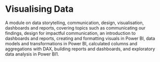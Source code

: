 # Visualising Data 

A module on data storytelling, communication, design, visualisation, dashboards and reports, covering topics such as communicating our findings, design for impactful communication, an introduction to dashboards and reports, creating and formatting visuals in Power BI, data models and transformations in Power BI, calculated columns and aggregations with DAX, building reports and dashboards, and exploratory data analysis in Power BI1.
